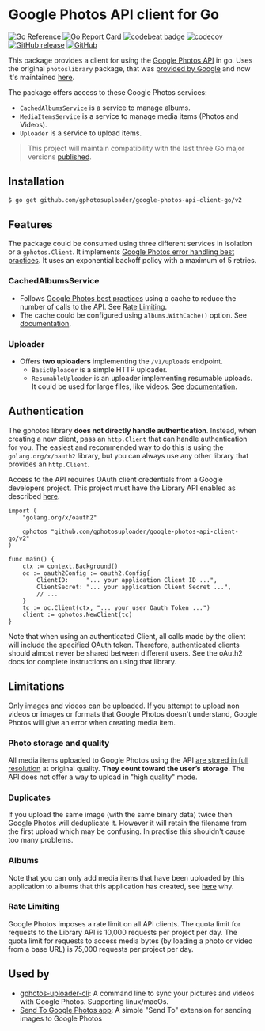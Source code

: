 # Google Photos API client for Go
[![Go Reference](https://pkg.go.dev/badge/github.com/gphotosuploader/google-photos-api-client-go/v2.svg)](https://pkg.go.dev/github.com/gphotosuploader/google-photos-api-client-go/v2)
[![Go Report Card](https://goreportcard.com/badge/github.com/gphotosuploader/google-photos-api-client-go)](https://goreportcard.com/report/github.com/gphotosuploader/google-photos-api-client-go)
[![codebeat badge](https://codebeat.co/badges/c0ab08dd-11b3-406e-bbcc-b9d4a90aedf6)](https://codebeat.co/projects/github-com-gphotosuploader-google-photos-api-client-go-main)
[![codecov](https://codecov.io/gh/gphotosuploader/google-photos-api-client-go/branch/main/graph/badge.svg)](https://codecov.io/gh/gphotosuploader/google-photos-api-client-go)
[![GitHub release](https://img.shields.io/github/release/gphotosuploader/google-photos-api-client-go.svg)](https://github.com/gphotosuploader/google-photos-api-client-go/releases/latest)
[![GitHub](https://img.shields.io/github/license/gphotosuploader/google-photos-api-client-go.svg)](LICENSE)

[iDocumentation]: https://pkg.go.dev/github.com/gphotosuploader/google-photos-api-client-go/v2

This package provides a client for using the [Google Photos API](https://developers.google.com/photos) in go. Uses the original `photoslibrary` package, that was [provided by Google](https://code-review.googlesource.com/c/google-api-go-client/+/39951) and now it's maintained [here](https://github.com/gphotosuploader/googlemirror). 

The package offers access to these Google Photos services:
* `CachedAlbumsService` is a service to manage albums.
* `MediaItemsService` is a service to manage media items (Photos and Videos).
* `Uploader` is a service to upload items.

> This project will maintain compatibility with the last three Go major versions [published](https://golang.org/doc/devel/release.html).

## Installation

```bash
$ go get github.com/gphotosuploader/google-photos-api-client-go/v2
```

## Features

The package could be consumed using three different services in isolation or a `gphotos.Client`. It implements [Google Photos error handling best practices](https://developers.google.com/photos/library/guides/best-practices#error-handling). It uses an exponential backoff policy with a maximum of 5 retries.

### CachedAlbumsService

* Follows [Google Photos best practices](https://developers.google.com/photos/library/guides/best-practices#caching) using a cache to reduce the number of calls to the API. See [Rate Limiting](#rate-limiting). 
* The cache could be configured using `albums.WithCache()` option. See [documentation][iDocumentation].

### Uploader

* Offers **two uploaders** implementing the `/v1/uploads` endpoint.
  * `BasicUploader` is a simple HTTP uploader.
  * `ResumableUploader` is an uploader implementing resumable uploads. It could be used for large files, like videos. See [documentation][iDocumentation].


## Authentication
The gphotos library **does not directly handle authentication**. Instead, when creating a new client, pass an `http.Client` that can handle authentication for you. The easiest and recommended way to do this is using the `golang.org/x/oauth2` library, but you can always use any other library that provides an `http.Client`.

Access to the API requires OAuth client credentials from a Google developers project. This project must have the Library API enabled as described [here](https://developers.google.com/photos/library/guides/get-started).

```
import (
    "golang.org/x/oauth2"

    gphotos "github.com/gphotosuploader/google-photos-api-client-go/v2"
)

func main() {
    ctx := context.Background()
    oc := oauth2Config := oauth2.Config{
        ClientID:     "... your application Client ID ...",
        ClientSecret: "... your application Client Secret ...",
        // ...
    }
    tc := oc.Client(ctx, "... your user Oauth Token ...")
    client := gphotos.NewClient(tc)
}
```

Note that when using an authenticated Client, all calls made by the client will include the specified OAuth token. Therefore, authenticated clients should almost never be shared between different users. See the oAuth2 docs for complete instructions on using that library.

## Limitations
Only images and videos can be uploaded. If you attempt to upload non videos or images or formats that Google Photos doesn't understand, Google Photos will give an error when creating media item.

### Photo storage and quality
All media items uploaded to Google Photos using the API [are stored in full resolution](https://support.google.com/photos/answer/6220791) at original quality. **They count toward the user’s storage**. The API does not offer a way to upload in "high quality" mode.

### Duplicates
If you upload the same image (with the same binary data) twice then Google Photos will deduplicate it. However it will retain the filename from the first upload which may be confusing. In practise this shouldn't cause too many problems.

### Albums
Note that you can only add media items that have been uploaded by this application to albums that this application has created, see [here](https://developers.google.com/photos/library/guides/manage-albums#adding-items-to-album) why.

### Rate Limiting
Google Photos imposes a rate limit on all API clients. The quota limit for requests to the Library API is 10,000 requests per project per day. The quota limit for requests to access media bytes (by loading a photo or video from a base URL) is 75,000 requests per project per day.

## Used by

* [gphotos-uploader-cli](https://github.com/gphotosuploader/gphotos-uploader-cli): A command line to sync your pictures and videos with Google Photos. Supporting linux/macOs.
* [Send To Google Photos app](https://github.com/arran4/send-to-google-photos): A simple "Send To" extension for sending images to Google Photos

